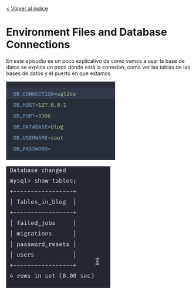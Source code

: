 [< Volver al índice](/docs/readme.md)

# Environment Files and Database Connections

En este episodio es un poco explicativo de como vamos a usar la base de datos se explica un poco donde está la conexion,
como ver las tablas de las bases de datos y el puerto en que estamos

![Vista ](images/database.png)


![Vista ](images/show-database.png)